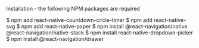 Installation - the following NPM packages are required

$ npm add react-native-countdown-circle-timer
$ npm add react-native-svg
$ npm add react-native-paper
$ npm install @react-navigation/native @react-navigation/native-stack
$ npm install react-native-dropdown-picker
$ npm install @react-navigation/drawer

